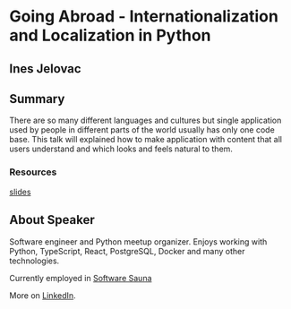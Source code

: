 # Going Abroad - Internationalization and Localization in Python

## Ines Jelovac

## Summary

There are so many different languages and cultures but single application used by people in different parts of the world usually has only one code base. This talk will explained how to make application with content that all users understand and which looks and feels natural to them.

### Resources

[slides](https://www.slideshare.net/InesJelovac1/going-abroad-132144547)

## About Speaker

Software engineer and Python meetup organizer. Enjoys working with Python, TypeScript, React, PostgreSQL, Docker and many other technologies.

Currently employed in [Software Sauna](https://www.softwaresauna.com)

More on [LinkedIn](https://www.linkedin.com/in/inesjelovac/).

